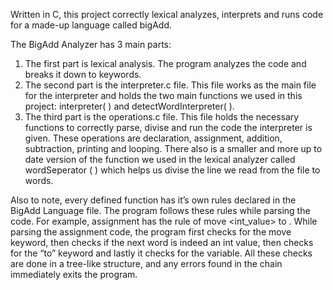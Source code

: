 Written in C, this project correctly lexical analyzes, interprets and runs code for a made-up language called bigAdd.

The BigAdd Analyzer has 3 main parts:

1. The first part is lexical analysis. The program analyzes the code and breaks it down to keywords.
2. The second part is the interpreter.c file. This file works as the main file for the interpreter and holds the two main functions we used in this project: interpreter( ) and detectWordInterpreter( ).
3. The third part is the operations.c file. This file holds the necessary functions to correctly parse, divise and run the code the interpreter is given. These operations are declaration, assignment, addition, subtraction, printing and looping.  There also is a smaller and more up to date version of the function we used in the lexical analyzer called wordSeperator ( ) which helps us divise the line we read from the file to words.

Also to note, every defined function has it’s own rules declared in the BigAdd Language file. The program follows these rules while parsing the code. For example, assignment has the rule of move <int_value> to <variable>. While parsing the assignment code, the program first checks for the move keyword, then checks if the next word is indeed an int value, then checks for the “to” keyword and lastly it checks for the variable. All these checks are done in a tree-like structure, and any errors found in the chain immediately exits the program.
